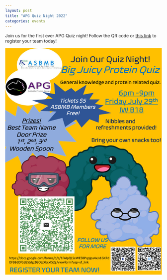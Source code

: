 ```yaml
---
layout: post
title: "APG Quiz Night 2022"
categories: events
---
```


Join us for the first ever APG Quiz night! 
Follow the QR code or [this link](https://docs.google.com/forms/d/e/1FAIpQLSeWE5BPqqIpa4xJx1GKRdOFB8dDfGLGStdgj2GOLzXbxxt52g/viewform) 
to register your team today!

![](/assets/images/2022_quizznight.jpeg)
